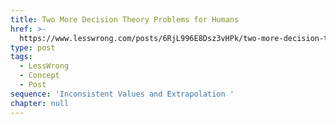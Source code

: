 ```yaml
---
title: Two More Decision Theory Problems for Humans
href: >-
  https://www.lesswrong.com/posts/6RjL996E8Dsz3vHPk/two-more-decision-theory-problems-for-humans
type: post
tags:
  - LessWrong
  - Concept
  - Post
sequence: 'Inconsistent Values and Extrapolation '
chapter: null
---
```


